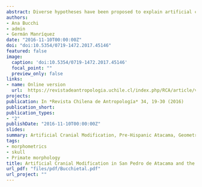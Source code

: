 ```yaml
---
abstract: Diverse hypotheses have been proposed to explain artificial cranial modification (ACM) in South America. In the Atacama area (Northern Chile), some studies have concluded that it was used to create a communal identity that could serve to resist, or to form alliances with, different external groups (Inter Site Distinction hypothesis, this work). On the other hand, other studies have suggested that there was a relationship between ACM and the social status and gender of the individuals within the community (Intra Site Distinction hypothesis, this work). These studies, however, have relied mainly on typological methods and the archaeological contexts to which these modification categories are associated have been simplified as well. In this work we use a quantitative multivariate approach to assess the relationship between cranial morphology and funerary context. The modification patterns of populations inhabiting Northern Chile during the Formative (3500-1600 B.P) and Late Intermediate (950-500 B.P.) periods were studied. We analyzed the X-rays of 203 individuals belonging to 7 archaeological sites and, when possible, they were correlated with the corresponding funerary context. The results indicate that cranial morphology correlates with the interaction networks among sites, therefore these results support the Inter Site hypothesis.
authors:
- Ana Bucchi
- admin
- Germán Manríquez
date: "2016-11-10T00:00:00Z"
doi: "doi:10.5354/0719-1472.2017.45146"
featured: false
image:
  caption: 'doi:10.5354/0719-1472.2017.45146'
  focal_point: ""
  preview_only: false
links:
- name: Online version
  url:  https://revistadeantropologia.uchile.cl/index.php/RCA/article/view/45146
projects:
publication: In *Revista Chilena de Antropología* 34, 19-30 (2016)
publication_short: 
publication_types:
- "2"
publishDate: "2016-11-10T00:00:00Z"
slides: 
summary: Artificial Cranial Modification, Pre-Hispanic Atacama, Geometric Morphometrics, Multiple Correspondence Analysis
tags:
- morphometrics
- skull
- Primate morphology
title: Artificial Cranial Modification in San Pedro de Atacama and the Loa Basin A Quantitative Approach to Its Role as a Marker of Social Identity
url_pdf: "files/pdf/Bucchietal.pdf"
url_project: ""
---
```


